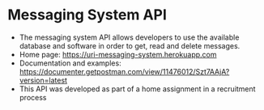# Messaging System API
  * The messaging system API allows developers to use the available database and software in order to get, read and delete messages.
  * Home page: https://uri-messaging-system.herokuapp.com
  * Documentation and examples: https://documenter.getpostman.com/view/11476012/Szt7AAjA?version=latest
  * This API was developed as part of a home assignment in a recruitment process